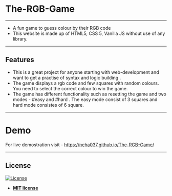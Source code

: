 # The-RGB-Game
---
- A fun game to guess colour by their RGB code
- This website is made up of HTML5, CSS 5, Vanilla JS without use of any library. 

---

## Features
- This is a great project for anyone starting with web-development and want to get a practise of syntax and logic building .
- The game displays a rgb code and few squares with random colours. You need to select the correct colour to win the game. 
- The game has different functionality such as resetting the game and two modes - #easy and #hard . The easy mode consist of 3 squares and hard mode consistes of 6 square.

---

# Demo
For live demostration visit - https://neha037.github.io/The-RGB-Game/

---

## License

[![License](http://img.shields.io/:license-mit-blue.svg?style=flat-square)](http://badges.mit-license.org)

- **[MIT license](http://opensource.org/licenses/mit-license.php)**
